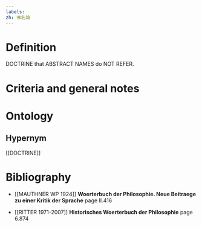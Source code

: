 ```yaml
---
labels: 
zh: 唯名論
---
```


# Definition
DOCTRINE that ABSTRACT NAMES do NOT REFER.
# Criteria and general notes
# Ontology

## Hypernym
[[DOCTRINE]]
# Bibliography
- [[MAUTHNER WP 1924]]
**Woerterbuch der Philosophie. Neue Beitraege zu einer Kritik der Sprache** page II.416

- [[RITTER 1971-2007]]
**Historisches Woerterbuch der Philosophie** page 6.874
